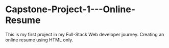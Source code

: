# Capstone-Project-1---Online-Resume
This is my first project in my Full-Stack Web developer journey. Creating an online resume using HTML only.
